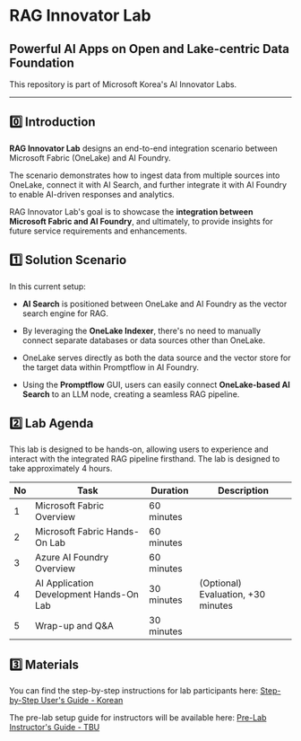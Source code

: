 # RAG Innovator Lab
## Powerful AI Apps on Open and Lake-centric Data Foundation

This repository is part of Microsoft Korea's AI Innovator Labs.

-----

## 0️⃣ Introduction

**RAG Innovator Lab** designs an end-to-end integration scenario between Microsoft Fabric (OneLake) and AI Foundry.

The scenario demonstrates how to ingest data from multiple sources into OneLake, connect it with AI Search, and further integrate it with AI Foundry to enable AI-driven responses and analytics.

RAG Innovator Lab's goal is to showcase the **integration between Microsoft Fabric and AI Foundry**, and ultimately, to provide insights for future service requirements and enhancements.


## 1️⃣ Solution Scenario

In this current setup:

* **AI Search** is positioned between OneLake and AI Foundry as the vector search engine for RAG.

* By leveraging the **OneLake Indexer**, there's no need to manually connect separate databases or data sources other than OneLake.

* OneLake serves directly as both the data source and the vector store for the target data within Promptflow in AI Foundry.

* Using the **Promptflow** GUI, users can easily connect **OneLake-based AI Search** to an LLM node, creating a seamless RAG pipeline.

## 2️⃣ Lab Agenda

This lab is designed to be hands-on, allowing users to experience and interact with the integrated RAG pipeline firsthand. The lab is designed to take approximately 4 hours.

| No | Task                                   | Duration       | Description                       |
|----|----------------------------------------|----------------|-----------------------------------|
| 1  | Microsoft Fabric Overview              | 60 minutes     |                                   |
| 2  | Microsoft Fabric Hands-On Lab          | 60 minutes     |                                   |
| 3  | Azure AI Foundry Overview              | 60 minutes     |                                   |
| 4  | AI Application Development Hands-On Lab| 30 minutes     | (Optional) Evaluation, +30 minutes |
| 5  | Wrap-up and Q&A                        | 30 minutes     |                                   |

## 3️⃣ Materials

You can find the step-by-step instructions for lab participants here: [Step-by-Step User's Guide - Korean](RAG_Inno_Lab_User_Guide.pdf)

The pre-lab setup guide for instructors will be available here: [Pre-Lab Instructor's Guide - TBU](AIFoundry\RBAC_CLI\instructor-role-assign.azcli)
